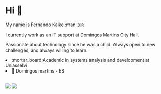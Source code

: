 # Hi 👋
<p> My name is Fernando Kalke :man:🇧🇷</p> 
<p>I currently work as an IT support at Domingos Martins City Hall.</p>
<p>Passionate about technology since he was a child. Always open to new challenges, and always willing to learn.</p>
<li>:mortar_board:Academic in systems analysis and development at Uniasselvi</li>
<li>📍 Domingos martins - ES</li>
</br>


<!--![YOUR github stats](https://github-readme-stats.vercel.app/api?username=USERNAME)-->

[<img src="https://img.shields.io/badge/linkedin-%230077B5.svg?&style=for-the-badge&logo=linkedin&logoColor=white" />](https://www.linkedin.com/in/fernando-kalke-b9a501159/) 
[<img src = "https://img.shields.io/badge/instagram-%23E4405F.svg?&style=for-the-badge&logo=instagram&logoColor=white">](https://www.instagram.com/nando_kalke/)
